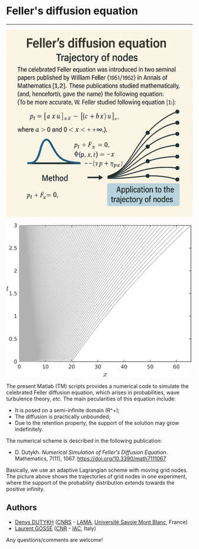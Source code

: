 # Feller's diffusion equation
----

![Feller's diffusion equation](/pics/fellereq.png)

![Trajectory of nodes](/pics/ExpandingTrajSmall.png)

The present Matlab (TM) scripts provides a numerical code to simulate the celebrated Feller diffusion equation, which arises in probabilities, wave turbulence theory, *etc*. The main pecularities of this equation include:
* It is posed on a semi-infinite domain (R^+);
* The diffusion is practically unbounded;
* Due to the retention property, the support of the solution may grow indefinitely.

The numerical scheme is described in the following publication:

* D. Dutykh. *Numerical Simulation of Feller's Diffusion Equation*. Mathematics, 7(11), 1067. https://doi.org/10.3390/math7111067

Basically, we use an adaptive Lagrangian scheme with moving grid nodes. The picture above shows the trajectories of grid nodes in one experiment, where the support of the probability distribution extends towards the positive infinity.

## Authors

* [Denys DUTYKH](http://www.denys-dutykh.com/) ([CNRS](http://www.cnrs.fr/insmi/) - [LAMA](http://lama.univ-savoie.fr/index.php), [Université Savoie Mont Blanc](https://www.univ-smb.fr/), France)
* [Laurent GOSSE](https://sites.google.com/site/laurentgossecnr/) ([CNR](https://www.cnr.it/) - [IAC](http://www.iac.rm.cnr.it/), Italy)

Any questions/comments are welcome!
